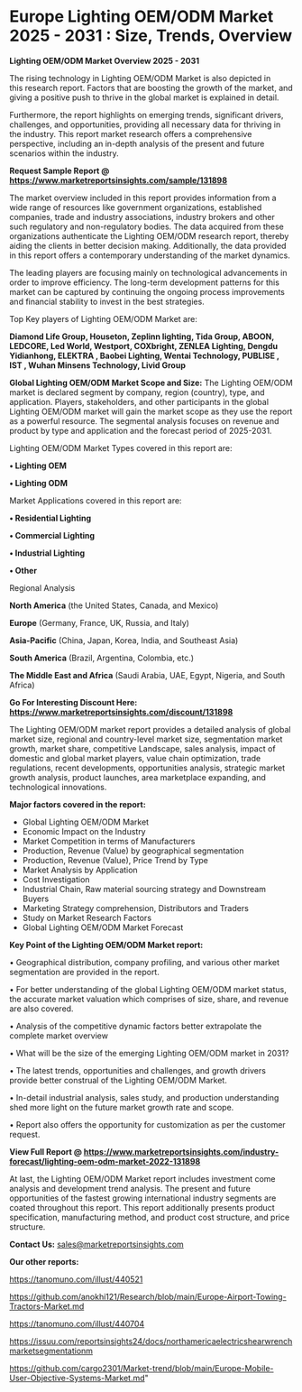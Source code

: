  # Europe Lighting OEM/ODM Market 2025 - 2031 : Size, Trends, Overview

<Strong> Lighting OEM/ODM Market Overview 2025 - 2031</strong>

The rising technology in Lighting OEM/ODM Market is also depicted in this research report. Factors that are boosting the growth of the market, and giving a positive push to thrive in the global market is explained in detail.

Furthermore, the report highlights on emerging trends, significant drivers, challenges, and opportunities, providing all necessary data for thriving in the industry. This report market research offers a comprehensive perspective, including an in-depth analysis of the present and future scenarios within the industry.

<strong>Request Sample Report @ <a href=https://www.marketreportsinsights.com/sample/131898>https://www.marketreportsinsights.com/sample/131898</a></strong>

The market overview included in this report provides information from a wide range of resources like government organizations, established companies, trade and industry associations, industry brokers and other such regulatory and non-regulatory bodies. The data acquired from these organizations authenticate the Lighting OEM/ODM research report, thereby aiding the clients in better decision making. Additionally, the data provided in this report offers a contemporary understanding of the market dynamics.

The leading players are focusing mainly on technological advancements in order to improve efficiency. The long-term development patterns for this market can be captured by continuing the ongoing process improvements and financial stability to invest in the best strategies.

Top Key players of Lighting OEM/ODM Market are:

<strong>Diamond Life Group, Houseton, Zeplinn lighting, Tida Group, ABOON, LEDCORE, Led World, Westport, COXbright, ZENLEA Lighting, Dengdu Yidianhong, ELEKTRA , Baobei Lighting, Wentai Technology, PUBLISE , IST , Wuhan Minsens Technology, Livid Group</strong>

<strong><b>Global Lighting OEM/ODM Market Scope and Size:</b></strong>
The Lighting OEM/ODM market is declared segment by company, region (country), type, and application. Players, stakeholders, and other participants in the global Lighting OEM/ODM market will gain the market scope as they use the report as a powerful resource. The segmental analysis focuses on revenue and product by type and application and the forecast period of 2025-2031.

Lighting OEM/ODM Market Types covered in this report are:

<strong>• Lighting OEM

• Lighting ODM</strong>

Market Applications covered in this report are:

<strong>• Residential Lighting

• Commercial Lighting

• Industrial Lighting

• Other</strong> 

Regional Analysis

<strong>North America</strong> (the United States, Canada, and Mexico)

<strong>Europe</strong> (Germany, France, UK, Russia, and Italy)

<strong>Asia-Pacific</strong> (China, Japan, Korea, India, and Southeast Asia)

<strong>South America</strong> (Brazil, Argentina, Colombia, etc.)

<strong>The Middle East and Africa</strong> (Saudi Arabia, UAE, Egypt, Nigeria, and South Africa)

<strong>Go For Interesting Discount Here: <a href=https://www.marketreportsinsights.com/discount/131898>https://www.marketreportsinsights.com/discount/131898</a></strong>

The Lighting OEM/ODM market report provides a detailed analysis of global market size, regional and country-level market size, segmentation market growth, market share, competitive Landscape, sales analysis, impact of domestic and global market players, value chain optimization, trade regulations, recent developments, opportunities analysis, strategic market growth analysis, product launches, area marketplace expanding, and technological innovations.

<strong><b>Major factors covered in the report:</b></strong>
<ul>
  <li>Global Lighting OEM/ODM Market </li>
  <li>Economic Impact on the Industry</li>
  <li>Market Competition in terms of Manufacturers</li>
  <li>Production, Revenue (Value) by geographical segmentation</li>
  <li>Production, Revenue (Value), Price Trend by Type</li>
  <li>Market Analysis by Application</li>
  <li>Cost Investigation</li>
  <li>Industrial Chain, Raw material sourcing strategy and Downstream Buyers</li>
  <li>Marketing Strategy comprehension, Distributors and Traders</li>
  <li>Study on Market Research Factors</li>
  <li>Global Lighting OEM/ODM Market Forecast</li>
</ul>

<strong><b>Key Point of the Lighting OEM/ODM Market report:</b></strong>

• Geographical distribution, company profiling, and various other market segmentation are provided in the report.

• For better understanding of the global Lighting OEM/ODM market status, the accurate market valuation which comprises of size, share, and revenue are also covered.

• Analysis of the competitive dynamic factors better extrapolate the complete market overview

• What will be the size of the emerging Lighting OEM/ODM market in 2031?

• The latest trends, opportunities and challenges, and growth drivers provide better construal of the Lighting OEM/ODM Market.

• In-detail industrial analysis, sales study, and production understanding shed more light on the future market growth rate and scope.

• Report also offers the opportunity for customization as per the customer request.

<strong><b>View Full Report @ <a href=https://www.marketreportsinsights.com/industry-forecast/lighting-oem-odm-market-2022-131898>https://www.marketreportsinsights.com/industry-forecast/lighting-oem-odm-market-2022-131898</a></b></strong>


At last, the Lighting OEM/ODM Market report includes investment come analysis and development trend analysis. The present and future opportunities of the fastest growing international industry segments are coated throughout this report. This report additionally presents product specification, manufacturing method, and product cost structure, and price structure.

<strong>Contact Us:</strong>
sales@marketreportsinsights.com

<strong>Our other reports:</strong>

<a href=https://tanomuno.com/illust/440521>https://tanomuno.com/illust/440521</a>

<a href=https://github.com/anokhi121/Research/blob/main/Europe-Airport-Towing-Tractors-Market.md>https://github.com/anokhi121/Research/blob/main/Europe-Airport-Towing-Tractors-Market.md</a>

<a href=https://tanomuno.com/illust/440704>https://tanomuno.com/illust/440704</a>

<a href=https://issuu.com/reportsinsights24/docs/northamericaelectricshearwrenchmarketsegmentationm>https://issuu.com/reportsinsights24/docs/northamericaelectricshearwrenchmarketsegmentationm</a>

<a href=https://github.com/cargo2301/Market-trend/blob/main/Europe-Mobile-User-Objective-Systems-Market.md>https://github.com/cargo2301/Market-trend/blob/main/Europe-Mobile-User-Objective-Systems-Market.md</a>"
